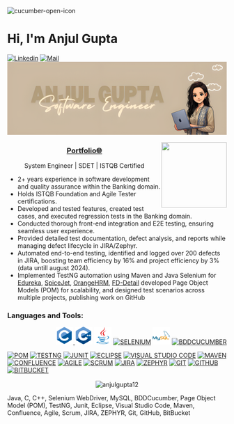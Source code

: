 ![cucumber-open-icon](https://github.com/user-attachments/assets/4ab1bdda-5a9a-409d-967e-73215ac5de6a)<h1 align="left">Hi, I'm Anjul Gupta</h1>

[![Linkedin](https://img.shields.io/badge/LinkedIn-Anjul%20Gupta-blue?logo=Linkedin&logoColor=blue&labelColor=black)]([https://www.linkedin.com/in/ahmad-alsawalqeh/](https://www.linkedin.com/in/anjulgupta12/))
[![Mail](https://img.shields.io/badge/Gmail-anjulgupta125@gmail.com-blue?logo=Gmail&logoColor=blue&labelColor=black)](mailto:anjulgupta125@gmail.com)
<br>
<img src="https://github.com/AnjulGupta12/AnjulGupta12/blob/main/AnjulBanner%20(2).png" alt="banner that says Anjul Gupta - System Engineer alongside a cartoon illustration of Monica" >

<a href="https://github.com/sponsors/M0nica"><img align="right" width="150" height="150" src="https://github.com/M0nica/M0nica/blob/main/octomonica/m0nica-octocat-rotating.gif?raw=true"></a>

<h3 align='center'><strong><a href="https://anjulgupta.wordpress.com/" target="_blank">Portfolio🌐</a></strong></h3>
<p align='center'>System Engineer | SDET | ISTQB Certified </p>


- 2+ years experience in software development and quality assurance within the Banking domain. 
- Holds ISTQB Foundation and Agile Tester certifications.
- Developed and tested features, created test cases, and executed regression tests in the Banking domain.
- Conducted thorough front-end integration and E2E testing, ensuring seamless user experience.
- Provided detailed test documentation, defect analysis, and reports while managing defect lifecycle in JIRA/Zephyr.
- Automated end-to-end testing, identified and logged over 200 defects in JIRA, boosting team efficiency by 16% and project efficiency by 3% (data untill august 2024).
- Implemented TestNG automation using Maven and Java Selenium for <a href="https://github.com/AnjulGupta12/Edureka_Automation" target="_blank">Edureka</a>, <a href="https://github.com/AnjulGupta12/Edureka_Automation" target="_blank">SpiceJet</a>, <a href="https://github.com/AnjulGupta12/OrangeHRM" target="_blank">OrangeHRM</a>, <a href="https://github.com/AnjulGupta12/FD_details" target="_blank">FD-Detail</a> developed Page Object Models (POM) for scalability, and designed test scenarios across multiple projects, publishing work on GitHub
</h5>







<h3 align="left">Languages and Tools:</h3>

  <p align="right"> 
  <a href="https://www.tutorialspoint.com/cprogramming/index.htm" target="_blank" rel="noreferrer"> <img src="https://raw.githubusercontent.com/devicons/devicon/master/icons/c/c-original.svg" alt="C" width="40" height="40"/> </a> 
  <a href="https://www.tutorialspoint.com/cplusplus/index.htm" target="_blank" rel="noreferrer"> <img src="https://raw.githubusercontent.com/devicons/devicon/master/icons/cplusplus/cplusplus-original.svg" alt="CPP" width="40" height="40"/></a> 
  <a href="https://www.tutorialspoint.com/java/index.htm" target="_blank" rel="noreferrer"> <img src="https://raw.githubusercontent.com/devicons/devicon/master/icons/java/java-original.svg" alt="JAVA" width="40" height="40"/></a> 
  <a href="https://www.tutorialspoint.com/selenium/index.htm" target="_blank" rel="noreferrer"> <img src="https://raw.githubusercontent.com/detain/svg-logos/780f25886640cef088af994181646db2f6b1a3f8/svg/selenium-logo.svg" alt="SELENIUM" width="40" height="40"/></a> 
  <a href="https://www.tutorialspoint.com/mysql/index.htm" target="_blank" rel="noreferrer">   <img src="https://raw.githubusercontent.com/devicons/devicon/master/icons/mysql/mysql-original-wordmark.svg" alt="MYSQL" width="40" height="40"/></a> 
  <a href="https://www.tutorialspoint.com/cucumber/index.htm" target="_blank" rel="noreferrer">   <img src="https://github.com/user-attachments/assets/e5cf0c82-64e5-41a9-a8dd-ed0bb14aff6f" alt="BDDCUCUMBER" width="40" height="40"/></a>

  <a href="https://www.tutorialspoint.com/selenium/selenium_page_object_model.htm" target="_blank" rel="noreferrer">   <img src="" alt="POM" width="40" height="40"/></a> 
  <a href="https://www.tutorialspoint.com/testng/index.htm" target="_blank" rel="noreferrer">   <img src="" alt="TESTNG" width="40" height="40"/></a> 
  <a href="https://www.tutorialspoint.com/junit/index.htm" target="_blank" rel="noreferrer">   <img src="" alt="JUNIT" width="40" height="40"/></a> 
  <a href="" target="_blank" rel="noreferrer">   <img src="" alt="ECLIPSE" width="40" height="40"/></a> 
  <a href="" target="_blank" rel="noreferrer">   <img src="https://github.com/user-attachments/assets/a81b5777-b204-482d-801d-c2947399a0cf" alt="VISUAL STUDIO CODE" width="40" height="40"/></a> 
  <a href="" target="_blank" rel="noreferrer">   <img src="" alt="MAVEN" width="40" height="40"/> </a> 
  <a href="" target="_blank" rel="noreferrer">   <img src="" alt="CONFLUENCE" width="40" height="40"/></a> 
  <a href="" target="_blank" rel="noreferrer">   <img src="" alt="AGILE" width="40" height="40"/></a> 
  <a href="" target="_blank" rel="noreferrer">   <img src="" alt="SCRUM" width="40" height="40"/></a> 
  <a href="" target="_blank" rel="noreferrer">   <img src="" alt="JIRA" width="40" height="40"/></a> 
  <a href="" target="_blank" rel="noreferrer">   <img src="" alt="ZEPHYR" width="40" height="40"/></a> 
  <a href="" target="_blank" rel="noreferrer">   <img src="" alt="GIT" width="40" height="40"/></a>
  <a href="" target="_blank" rel="noreferrer">   <img src="" alt="GITHUB" width="40" height="40"/></a>
  <a href="" target="_blank" rel="noreferrer">   <img src="" alt="BITBUCKET" width="40" height="40"/></a>
  </p>
  
  
<p align="center"><img align="center" src="https://github-readme-stats.vercel.app/api/top-langs?username=anjulgupta12&show_icons=true&locale=en&layout=compact" alt="anjulgupta12" width="300" /></p>



Java, C, C++, Selenium WebDriver, MySQL, BDDCucumber, Page Object Model (POM), TestNG, Junit, Eclipse, Visual Studio Code, Maven, Confluence, Agile, Scrum, JIRA, ZEPHYR, Git, GitHub, BitBucket


